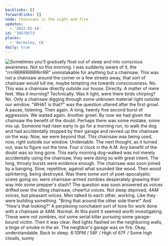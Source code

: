 ```yaml
---
backlinks: []
forwardlinks: []
node: Chainsaws in the night and fire
updates:
  - '2022-02-18'
id: '39570573'
places:
  - 'Berkeley, CA'
daily: true
---
```

![Sometimes you'll gradually float out of sleep and into conscious awareness. Not so this morning. I was suddenly aware of it, the "rrrrRRRRRRRRRrrRR" unmistakable for anything but a chainsaw. This was not a chainsaw around the corner or a few streets away, that sort of chainsaw would lull me, maybe  tempting me towards consciousness. No. This was a chainsaw directly outside our house. Directly. A matter of mere feet. Was it morning? Technically. Was it light, were there birds chirping? No. Only a chainsaw digging through some unknown material right outside our window. "WHAT is that?" was the question uttered after the first growl. A pause, listening. Then again. A long, twenty five second burst of aggression. We waited again. Another growl. By now we had given the chainsaw the benefit of the doubt. Perhaps there was some mistake, some mix up. Someone had risen early to go for a morning run, to walk the dog and had accidentally stopped by their garage and revved up the chainsaw on the way. Now, we were beyond that. This chainsaw was being used, now, right outside our window. Undeniable. The next thought, as it turned out, was to figure out the time. Four o'clock in the A.M. Any benefit of the doubt was so long gone. This early morning dog-walked was not merely accidentally using the chainsaw, they were doing so with great intent. The long, throaty bursts were evidence enough. The chainsaw was soon joined by a banging. Slow, repetitive, against what sounded like wood. Then wood splintering, being destroyed. Was there some sort of poet-apocalyptic scene going on; were chainsaw-armed zombies desperately gnawing their way into some prepper's stash? The question was soon answered as voices drifted over the idling chainsaw, cheerful voices. Not sleep deprived, 4AM voices, but pleasant voices. Men talked to each other, working. Like they were building something. "Bring that around the other side there!" And "How's that looking?" A perplexing nonchalant sort of tone for work done with a chainsaw at 4AM. Normal. At this point it seemed worth investigating. These were not zombies, not some serial killer pursuing some garage-bound victim. Then it was clear. Red lights flashed on the neighboring walls, a tinge of smoke in the air. The neighbor's garage was on fire. Okay, understandable. Back to sleep. 6:10PM / 58F / High of 67F / Some high clouds, sunny](images/39570573/FtCQNmhXDu-daily.webp "")
